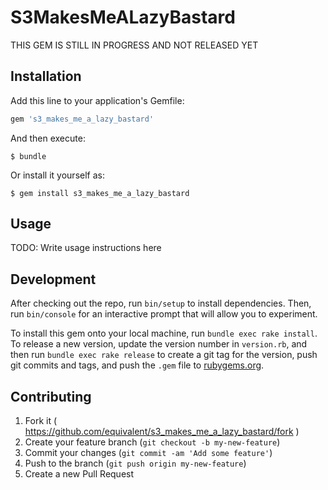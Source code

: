 # S3MakesMeALazyBastard

THIS GEM IS STILL IN PROGRESS AND NOT RELEASED YET

## Installation

Add this line to your application's Gemfile:

```ruby
gem 's3_makes_me_a_lazy_bastard'
```

And then execute:

    $ bundle

Or install it yourself as:

    $ gem install s3_makes_me_a_lazy_bastard

## Usage

TODO: Write usage instructions here

## Development

After checking out the repo, run `bin/setup` to install dependencies. Then, run `bin/console` for an interactive prompt that will allow you to experiment.

To install this gem onto your local machine, run `bundle exec rake install`. To release a new version, update the version number in `version.rb`, and then run `bundle exec rake release` to create a git tag for the version, push git commits and tags, and push the `.gem` file to [rubygems.org](https://rubygems.org).

## Contributing

1. Fork it ( https://github.com/equivalent/s3_makes_me_a_lazy_bastard/fork )
2. Create your feature branch (`git checkout -b my-new-feature`)
3. Commit your changes (`git commit -am 'Add some feature'`)
4. Push to the branch (`git push origin my-new-feature`)
5. Create a new Pull Request
